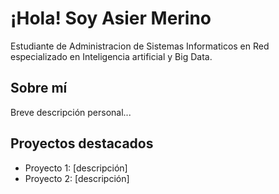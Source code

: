 # ¡Hola! Soy Asier Merino
Estudiante de Administracion de Sistemas Informaticos en Red especializado en Inteligencia artificial y Big Data.

## Sobre mí
Breve descripción personal...

## Proyectos destacados 
- Proyecto 1: [descripción]
- Proyecto 2: [descripción]
